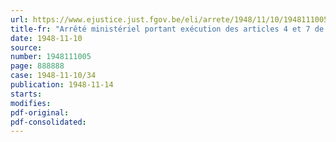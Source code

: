 ```yaml
---
url: https://www.ejustice.just.fgov.be/eli/arrete/1948/11/10/1948111005/justel
title-fr: "Arrêté ministériel portant exécution des articles 4 et 7 de l'arrêté du Régent du 18 septembre 1947, instituant un Fonds de sécurité d'existence pour les travailleurs de la Construction"
date: 1948-11-10
source:
number: 1948111005
page: 888888
case: 1948-11-10/34
publication: 1948-11-14
starts:
modifies:
pdf-original:
pdf-consolidated:
---
```


